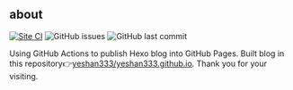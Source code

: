 ## about

[![Site CI](https://github.com/yeshan333/actions-for-hexo-blog/actions/workflows/hexo-ci.yaml/badge.svg)](https://github.com/yeshan333/actions-for-hexo-blog/actions/workflows/hexo-ci.yaml) ![GitHub issues](https://img.shields.io/github/issues-raw/yeshan333/actions-for-hexo-blog?color=red) ![GitHub last commit](https://img.shields.io/github/last-commit/yeshan333/actions-for-hexo-blog?color=blue)

Using GitHub Actions to publish Hexo blog into GitHub Pages. Built blog in this repository👉[yeshan333/yeshan333.github.io](https://github.com/yeshan333/yeshan333.github.io). Thank you for your visiting.
